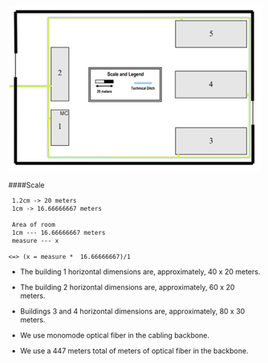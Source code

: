 ![bb.png](bb.png)


####Scale
```
 1.2cm -> 20 meters
 1cm -> 16.66666667 meters

 Area of room 
 1cm --- 16.66666667 meters 
 measure --- x

<=> (x = measure *  16.66666667)/1

```

- The building 1 horizontal dimensions are, approximately, 40 x 20 meters.
- The building 2 horizontal dimensions are, approximately, 60 x 20 meters.
- Buildings 3 and 4 horizontal dimensions are, approximately, 80 x 30 meters.

- We use monomode optical fiber in the cabling backbone.

- We use a 447 meters total of meters of optical fiber in the backbone.